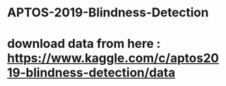 # APTOS-2019-Blindness-Detection

# download data from here : https://www.kaggle.com/c/aptos2019-blindness-detection/data
